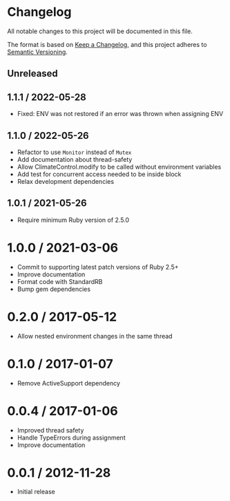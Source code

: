# Changelog

All notable changes to this project will be documented in this file.

The format is based on [Keep a Changelog](https://keepachangelog.com/en/1.0.0/),
and this project adheres to [Semantic Versioning](https://semver.org/spec/v2.0.0.html).

## Unreleased

## 1.1.1 / 2022-05-28

- Fixed: ENV was not restored if an error was thrown when assigning ENV

## 1.1.0 / 2022-05-26

- Refactor to use `Monitor` instead of `Mutex`
- Add documentation about thread-safety
- Allow ClimateControl.modify to be called without environment variables
- Add test for concurrent access needed to be inside block
- Relax development dependencies

## 1.0.1 / 2021-05-26

- Require minimum Ruby version of 2.5.0

# 1.0.0 / 2021-03-06

- Commit to supporting latest patch versions of Ruby 2.5+
- Improve documentation
- Format code with StandardRB
- Bump gem dependencies

# 0.2.0 / 2017-05-12

- Allow nested environment changes in the same thread

# 0.1.0 / 2017-01-07

- Remove ActiveSupport dependency

# 0.0.4 / 2017-01-06

- Improved thread safety
- Handle TypeErrors during assignment
- Improve documentation

# 0.0.1 / 2012-11-28

- Initial release
